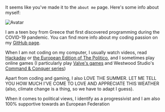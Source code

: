 It seems like you've made it to the `about me` page.
Here's some info about myself:

<img srcset="/imgs/avatar.png 2x" alt="Avatar"/>

I am a teen boy from Greece that first discovered programming during the COVID-19 pandemic. You can find more info about my coding passion on my [GitHub page](https://github.com/Oakchris1955/).

When I am not coding on my computer, I usually watch videos, read [Hackaday](https://hackaday.com/) or [the European Edition of The Politico](https://www.politico.eu/), and I sometimes play online games (I particularly play [Valve's games](https://store.steampowered.com/publisher/valve/) and Westwood Studio's [Command & Conquer series](https://store.steampowered.com/franchise/CandC))

Apart from coding and gaming, I also LOVE THE SUMMER. LET ME TELL YOU HOW MUCH I'VE COME TO LOVE AND APPRECIATE THIS WEATHER (also, climate change is a thing, so we have to adapt I guess).

When it comes to political views, I identify as a progressivist and I am also 100% supportive towards an European Federation
